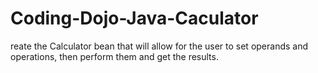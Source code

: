 # Coding-Dojo-Java-Caculator
reate the Calculator bean that will allow for the user to set operands and operations, then perform them and get the results.
